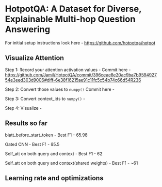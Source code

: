 # HotpotQA: A Dataset for Diverse, Explainable Multi-hop Question Answering

For initial setup instructions look here - https://github.com/hotpotqa/hotpot

## Visualize Attention

Step 1: Record your attention activation values - Commit here - https://github.com/Jamil/HotpotQA/commit/396ceae8e20ac9ba7b959492754e3eed303d9006#diff-6e38f16215ae91c11fc5c54b74c66d54R236

Step 2: Convert those values to `numpy()` Commit here - 

Step 3: Convert context_ids to `numpy()` - 

Step 4: Visualize - 



## Results so far

biatt_before_start_token - Best F1 - 65.98

Gated CNN - Best F1  - 65.5

Self_att on both query and context - Best F1 - 62

Self_att on both query and context(shared weights) - Best F1 - ~61


## Learning rate and optimizations




